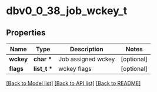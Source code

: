 # dbv0_0_38_job_wckey_t

## Properties
Name | Type | Description | Notes
------------ | ------------- | ------------- | -------------
**wckey** | **char \*** | Job assigned wckey | [optional] 
**flags** | **list_t \*** | wckey flags | [optional] 

[[Back to Model list]](../README.md#documentation-for-models) [[Back to API list]](../README.md#documentation-for-api-endpoints) [[Back to README]](../README.md)


